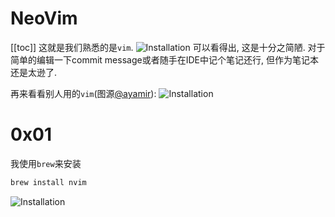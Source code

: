 # NeoVim
[[toc]]
这就是我们熟悉的是`vim`.
![Installation](/static/GoodLibs/nvim/vim.png)
可以看得出, 这是十分之简陋. 对于简单的编辑一下commit message或者随手在IDE中记个笔记还行, 但作为笔记本还是太逊了.

再来看看别人用的`vim`(图源[@ayamir](https://www.zhihu.com/people/MiraculousMoon)):
![Installation](/static/GoodLibs/nvim/nvim-preview.png)


# 0x01 
我使用`brew`来安装
```bash
brew install nvim
```
![Installation](/static/GoodLibs/nvim/install.png)